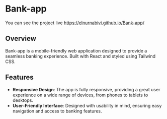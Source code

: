 # Bank-app

You can see the project live https://elnurnabivi.github.io/Bank-app/

## Overview

Bank-app is a mobile-friendly web application designed to provide a seamless banking experience. Built with React and styled using Tailwind CSS.

## Features

- **Responsive Design**: The app is fully responsive, providing a great user experience on a wide range of devices, from phones to tablets to desktops.
- **User-Friendly Interface**: Designed with usability in mind, ensuring easy navigation and access to banking features.
